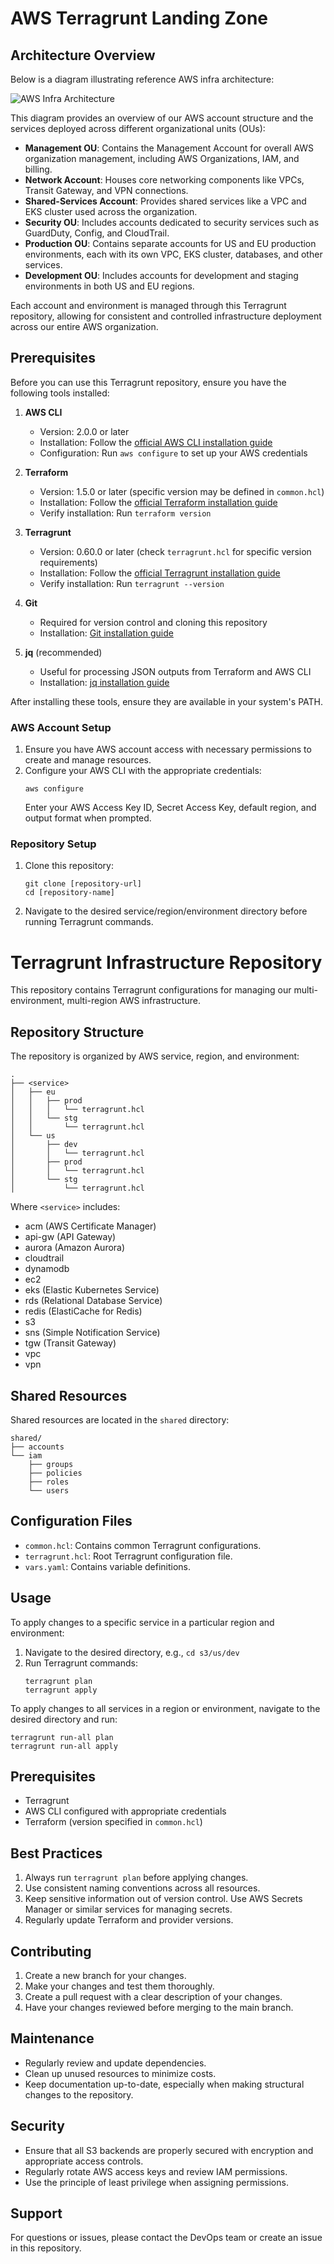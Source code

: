 # AWS Terragrunt Landing Zone

## Architecture Overview

Below is a diagram illustrating reference AWS infra architecture:

![AWS Infra Architecture](https://github.com/cloudon-one/aws-terragrunt-configuration/blob/main/aws/aws-landing-zone.png)

This diagram provides an overview of our AWS account structure and the services deployed across different organizational units (OUs):

- **Management OU**: Contains the Management Account for overall AWS organization management, including AWS Organizations, IAM, and billing.
- **Network Account**: Houses core networking components like VPCs, Transit Gateway, and VPN connections.
- **Shared-Services Account**: Provides shared services like a VPC and EKS cluster used across the organization.
- **Security OU**: Includes accounts dedicated to security services such as GuardDuty, Config, and CloudTrail.
- **Production OU**: Contains separate accounts for US and EU production environments, each with its own VPC, EKS cluster, databases, and other services.
- **Development OU**: Includes accounts for development and staging environments in both US and EU regions.

Each account and environment is managed through this Terragrunt repository, allowing for consistent and controlled infrastructure deployment across our entire AWS organization.


## Prerequisites

Before you can use this Terragrunt repository, ensure you have the following tools installed:

1. **AWS CLI**
   - Version: 2.0.0 or later
   - Installation: Follow the [official AWS CLI installation guide](https://docs.aws.amazon.com/cli/latest/userguide/cli-chap-install.html)
   - Configuration: Run `aws configure` to set up your AWS credentials

2. **Terraform**
   - Version: 1.5.0 or later (specific version may be defined in `common.hcl`)
   - Installation: Follow the [official Terraform installation guide](https://learn.hashicorp.com/tutorials/terraform/install-cli)
   - Verify installation: Run `terraform version`

3. **Terragrunt**
   - Version: 0.60.0 or later (check `terragrunt.hcl` for specific version requirements)
   - Installation: Follow the [official Terragrunt installation guide](https://terragrunt.gruntwork.io/docs/getting-started/install/)
   - Verify installation: Run `terragrunt --version`

4. **Git**
   - Required for version control and cloning this repository
   - Installation: [Git installation guide](https://git-scm.com/book/en/v2/Getting-Started-Installing-Git)

5. **jq** (recommended)
   - Useful for processing JSON outputs from Terraform and AWS CLI
   - Installation: [jq installation guide](https://stedolan.github.io/jq/download/)

After installing these tools, ensure they are available in your system's PATH.

### AWS Account Setup

1. Ensure you have AWS account access with necessary permissions to create and manage resources.
2. Configure your AWS CLI with the appropriate credentials:
   ```
   aws configure
   ```
   Enter your AWS Access Key ID, Secret Access Key, default region, and output format when prompted.

### Repository Setup

1. Clone this repository:
   ```
   git clone [repository-url]
   cd [repository-name]
   ```
2. Navigate to the desired service/region/environment directory before running Terragrunt commands.

# Terragrunt Infrastructure Repository

This repository contains Terragrunt configurations for managing our multi-environment, multi-region AWS infrastructure.

## Repository Structure

The repository is organized by AWS service, region, and environment:

```
.
├── <service>
│   ├── eu
│   │   ├── prod
│   │   │   └── terragrunt.hcl
│   │   └── stg
│   │       └── terragrunt.hcl
│   └── us
│       ├── dev
│       │   └── terragrunt.hcl
│       ├── prod
│       │   └── terragrunt.hcl
│       └── stg
│           └── terragrunt.hcl
```

Where `<service>` includes:
- acm (AWS Certificate Manager)
- api-gw (API Gateway)
- aurora (Amazon Aurora)
- cloudtrail
- dynamodb
- ec2
- eks (Elastic Kubernetes Service)
- rds (Relational Database Service)
- redis (ElastiCache for Redis)
- s3
- sns (Simple Notification Service)
- tgw (Transit Gateway)
- vpc
- vpn

## Shared Resources

Shared resources are located in the `shared` directory:

```
shared/
├── accounts
└── iam
    ├── groups
    ├── policies
    ├── roles
    └── users
```

## Configuration Files

- `common.hcl`: Contains common Terragrunt configurations.
- `terragrunt.hcl`: Root Terragrunt configuration file.
- `vars.yaml`: Contains variable definitions.

## Usage

To apply changes to a specific service in a particular region and environment:

1. Navigate to the desired directory, e.g., `cd s3/us/dev`
2. Run Terragrunt commands:
   ```
   terragrunt plan
   terragrunt apply
   ```

To apply changes to all services in a region or environment, navigate to the desired directory and run:

```
terragrunt run-all plan
terragrunt run-all apply
```

## Prerequisites

- Terragrunt
- AWS CLI configured with appropriate credentials
- Terraform (version specified in `common.hcl`)

## Best Practices

1. Always run `terragrunt plan` before applying changes.
2. Use consistent naming conventions across all resources.
3. Keep sensitive information out of version control. Use AWS Secrets Manager or similar services for managing secrets.
4. Regularly update Terraform and provider versions.

## Contributing

1. Create a new branch for your changes.
2. Make your changes and test them thoroughly.
3. Create a pull request with a clear description of your changes.
4. Have your changes reviewed before merging to the main branch.

## Maintenance

- Regularly review and update dependencies.
- Clean up unused resources to minimize costs.
- Keep documentation up-to-date, especially when making structural changes to the repository.

## Security

- Ensure that all S3 backends are properly secured with encryption and appropriate access controls.
- Regularly rotate AWS access keys and review IAM permissions.
- Use the principle of least privilege when assigning permissions.

## Support

For questions or issues, please contact the DevOps team or create an issue in this repository.